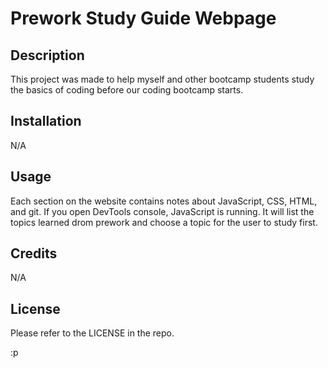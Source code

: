 # Prework Study Guide Webpage

## Description

This project was made to help myself and other bootcamp students study the basics of coding before our coding bootcamp starts.

## Installation

N/A

## Usage

 Each section on the website contains notes about JavaScript, CSS, HTML, and git.  If you open DevTools console, JavaScript is running.  It will list the topics learned drom prework and choose a topic for the user to study first.

## Credits

 N/A

## License

Please refer to the LICENSE in the repo.

:p